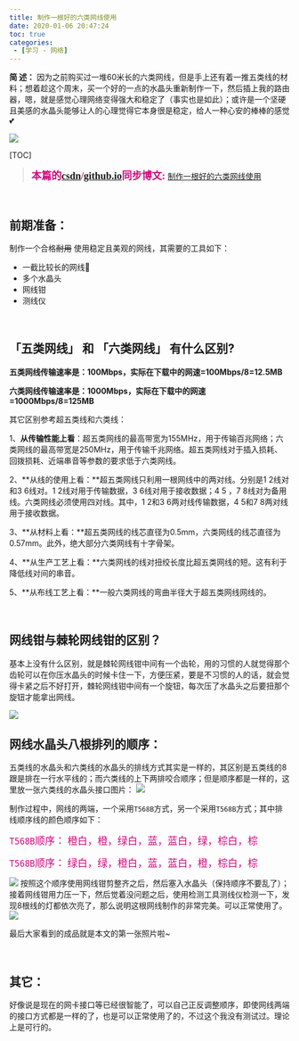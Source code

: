 ```yaml
---
title: 制作一根好的六类网线使用
date: 2020-01-06 20:47:24
toc: true
categories: 
 - [学习 - 网络]
---
```




**简  述：**  因为之前购买过一堆60米长的六类网线，但是手上还有着一推五类线的材料；想着趁这个周末，买一个好的一点的水晶头重新制作一下，然后插上我的路由器，嗯，就是感觉心理网络变得强大和稳定了（事实也是如此）；或许是一个坚硬且美感的水晶头能够让人的心理觉得它本身很是稳定，给人一种心安的棒棒的感觉💕

<img src="https://raw.githubusercontent.com/touwoyimuli/FigureBed/blog-imange/img/Snip20200106_210009.png"/>

<!-- more -->

[TOC]

> <font color=#D0087E  size=4 face="幼圆">**本篇的[csdn](https://blog.csdn.net/qq_33154343)/[github.io](https://touwoyimuli.github.io/)同步博文:** </font>  [制作一根好的六类网线使用](https://blog.csdn.net/qq_33154343/article/details/103865752)

<br>

## 前期准备：

制作一个合格~~耐用~~ 使用稳定且美观的网线，其需要的工具如下：

- 一截比较长的网线🧵
- 多个水晶头
- 网线钳
- 测线仪

<br>

## 「五类网线」 和 「六类网线」 有什么区别?

**五类网线传输速率是：100Mbps，实际在下载中的网速=100Mbps/8=12.5MB**

**六类网线传输速率是：1000Mbps，实际在下载中的网速=1000Mbps/8=125MB**



其它区别参考超五类线和六类线：

1、**从传输性能上看**：超五类网线的最高带宽为155MHz，用于传输百兆网络；六类网线的最高带宽是250MHz，用于传输千兆网络。超五类网线对于插入损耗、回拨损耗、近端串音等参数的要求低于六类网线。

2、**从线的使用上看：**超五类网线只利用一根网线中的两对线。分别是1 2线对和3 6线对。1 2线对用于传输数据，3 6线对用于接收数据；4 5 ，7 8线对为备用线。六类网线必须使用四对线。其中，1 2和3 6两对线传输数据，4 5和7 8两对线用于接收数据。

3、**从材料上看：**超五类网线的线芯直径为0.5mm，六类网线的线芯直径为0.57mm。此外，绝大部分六类网线有十字骨架。

4、**从生产工艺上看：**六类网线的线对扭绞长度比超五类网线的短。这有利于降低线对间的串音。

5、**从布线工艺上看：**一般六类网线的弯曲半径大于超五类网线网线的。

<br>

## 网线钳与棘轮网线钳的区别？

基本上没有什么区别，就是棘轮网线钳中间有一个齿轮，用的习惯的人就觉得那个齿轮可以在你压水晶头的时候卡住一下，方便压紧，要是不习惯的人的话，就会觉得卡紧之后不好打开，棘轮网线钳中间有一个旋钮，每次压了水晶头之后要扭那个旋钮才能拿出网线。

<img src="https://raw.githubusercontent.com/touwoyimuli/FigureBed/blog-imange/img/Snip20200106_213659.png"/>

<br>

## 网线水晶头八根排列的顺序：

五类线的水晶头和六类线的水晶头的排线方式其实是一样的，其区别是五类线的8跟是排在一行水平线的；而六类线的上下两排咬合顺序；但是顺序都是一样的，这里放一张六类线的水晶头接口图片：
<img src="https://raw.githubusercontent.com/touwoyimuli/FigureBed/blog-imange/img/20200106214852.png"/>



制作过程中，网线的两端，一个采用`T568B`方式，另一个采用`T568B`方式；其中排线顺序线的颜色顺序如下：

<font color=#D0087E size=4 face="幼圆"> `T568B`顺序： 橙白，橙，绿白，蓝，蓝白，绿，棕白，棕 </font>

<font color=#D0087E size=4 face="幼圆"> `T568B`顺序：  绿白，绿，橙白，蓝，蓝白，橙，棕白，棕</font>

<img src="https://raw.githubusercontent.com/touwoyimuli/FigureBed/blog-imange/img/Snip20200106_205934.png"/>
按照这个顺序使用网线钳剪整齐之后，然后塞入水晶头（保持顺序不要乱了）；接着网线钳用力压一下，然后觉着没问题之后，使用检测工具测线仪检测一下，发现8根线的灯都依次亮了，那么说明这根网线制作的非常完美。可以正常使用了。

<img src="https://raw.githubusercontent.com/touwoyimuli/FigureBed/blog-imange/img/202001052049.gif"/>

最后大家看到的成品就是本文的第一张照片啦~

<br>

## 其它：

好像说是现在的网卡接口等已经很智能了，可以自己正反调整顺序，即使网线两端的接口方式都是一样的了，也是可以正常使用了的，不过这个我没有测试过。理论上是可行的。

